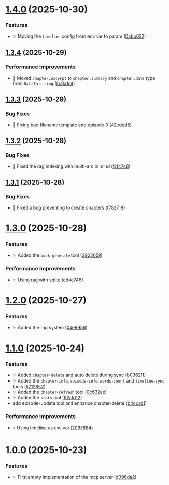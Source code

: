 # [1.4.0](https://github.com/echoes-io/mcp-server/compare/v1.3.4...v1.4.0) (2025-10-30)


### Features

* :sparkles: Moving the `timeline` config from env var to param ([0abb622](https://github.com/echoes-io/mcp-server/commit/0abb62256a4f4136f4a1904eb870b10ffca4f955))

## [1.3.4](https://github.com/echoes-io/mcp-server/compare/v1.3.3...v1.3.4) (2025-10-29)


### Performance Improvements

* :truck: Moved `chapter.excerpt` to `chapter.summary` and `chapter.date` type from `Date` to `string` ([8c0a1c9](https://github.com/echoes-io/mcp-server/commit/8c0a1c9b2921513f38e2cd9a21f196f1a83ade67))

## [1.3.3](https://github.com/echoes-io/mcp-server/compare/v1.3.2...v1.3.3) (2025-10-29)


### Bug Fixes

* :bug: Fixing bad filename template and episode 0 ([42eded5](https://github.com/echoes-io/mcp-server/commit/42eded5cb0f4c4129e463bf5595af563aa6ebf53))

## [1.3.2](https://github.com/echoes-io/mcp-server/compare/v1.3.1...v1.3.2) (2025-10-28)


### Bug Fixes

* :bug: Fixed the rag indexing with multi-arc in mind ([f2f47c8](https://github.com/echoes-io/mcp-server/commit/f2f47c8da30ac1141601060373fc4ad2e1d62319))

## [1.3.1](https://github.com/echoes-io/mcp-server/compare/v1.3.0...v1.3.1) (2025-10-28)


### Bug Fixes

* :bug: Fixed a bug preventing to create chapters ([f782718](https://github.com/echoes-io/mcp-server/commit/f7827186b48a79dc21b8462cf2e24c3b5acd2c76))

# [1.3.0](https://github.com/echoes-io/mcp-server/compare/v1.2.0...v1.3.0) (2025-10-28)


### Features

* :sparkles: Added the `book-generate` tool ([2922659](https://github.com/echoes-io/mcp-server/commit/292265933dd9729a9dca37b16a684363207a92fd))


### Performance Improvements

* :sparkles: Using rag with sqlite ([cd4e746](https://github.com/echoes-io/mcp-server/commit/cd4e746cd265cc848a020f10f6466b16df8807ab))

# [1.2.0](https://github.com/echoes-io/mcp-server/compare/v1.1.0...v1.2.0) (2025-10-27)


### Features

* :sparkles: Added the rag system ([04e8956](https://github.com/echoes-io/mcp-server/commit/04e895643b0f5dd18a611a7bf49e9383a2fb6780))

# [1.1.0](https://github.com/echoes-io/mcp-server/compare/v1.0.0...v1.1.0) (2025-10-24)


### Features

* :sparkles: Added `chapter-delete` and auto delete during sync ([b036211](https://github.com/echoes-io/mcp-server/commit/b03621166e30c1004d29e9267ecada70862974a3))
* :sparkles: Added the `chapter-info`, `episode-info`, `words-count` and `timeline-sync` tools ([5212852](https://github.com/echoes-io/mcp-server/commit/521285285103b3e432e329c34bee2fdd02d06abd))
* :sparkles: Added the `chapter-refresh` tool ([0c632ee](https://github.com/echoes-io/mcp-server/commit/0c632ee601683f5b9c7ffd8c567c1a9dfb8d641b))
* :sparkles: Added the `stats` tool ([82afd12](https://github.com/echoes-io/mcp-server/commit/82afd126117ad8932b7026258d5ac0f0d682d386))
* add episode-update tool and enhance chapter-delete ([b4ccad1](https://github.com/echoes-io/mcp-server/commit/b4ccad1d2939d985bc398980d7814f710f74c745))


### Performance Improvements

* :zap: Using timeline as env var ([2097684](https://github.com/echoes-io/mcp-server/commit/20976847a9998c76efe522c4ae568caf26c49372))

# 1.0.0 (2025-10-23)


### Features

* :sparkles: First empty implementation of the mcp server ([d098da2](https://github.com/echoes-io/mcp-server/commit/d098da2f1910f7673f45e212e18707cb1cca6ac1))
